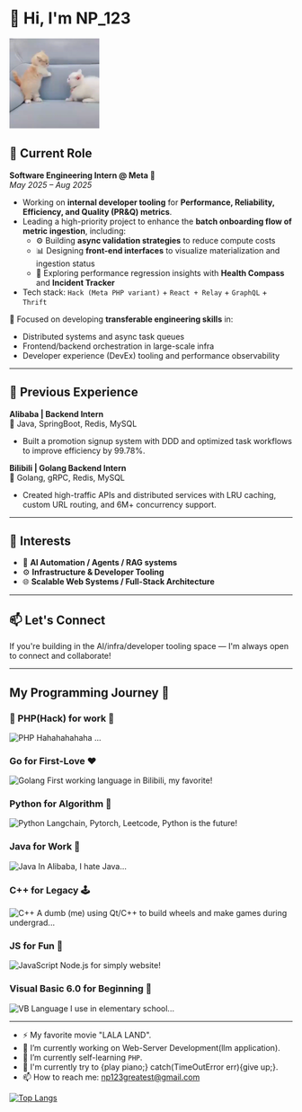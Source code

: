 # 👋 Hi, I'm NP_123

<img src='./images/me.gif' alt='Hi' width="160"/>

## 💼 Current Role

**Software Engineering Intern @ Meta 🐘**  
*May 2025 – Aug 2025*

- Working on **internal developer tooling** for **Performance, Reliability, Efficiency, and Quality (PR&Q) metrics**.
- Leading a high-priority project to enhance the **batch onboarding flow of metric ingestion**, including:
  - ⚙️ Building **async validation strategies** to reduce compute costs
  - 📊 Designing **front-end interfaces** to visualize materialization and ingestion status
  - 🧠 Exploring performance regression insights with **Health Compass** and **Incident Tracker**
- Tech stack: `Hack (Meta PHP variant)` + `React + Relay` + `GraphQL` + `Thrift`

🧩 Focused on developing **transferable engineering skills** in:
- Distributed systems and async task queues
- Frontend/backend orchestration in large-scale infra
- Developer experience (DevEx) tooling and performance observability

---

## 🚀 Previous Experience

**Alibaba | Backend Intern**  
🔧 Java, SpringBoot, Redis, MySQL  
- Built a promotion signup system with DDD and optimized task workflows to improve efficiency by 99.78%.

**Bilibili | Golang Backend Intern**  
🐳 Golang, gRPC, Redis, MySQL  
- Created high-traffic APIs and distributed services with LRU caching, custom URL routing, and 6M+ concurrency support.

---

## 🧠 Interests

- 🧠 **AI Automation / Agents / RAG systems**
- ⚙️ **Infrastructure & Developer Tooling**
- 🌐 **Scalable Web Systems / Full-Stack Architecture**

---

## 📫 Let's Connect

If you're building in the AI/infra/developer tooling space — I'm always open to connect and collaborate!

---


## My Programming Journey 🚀

### 🐘 PHP(Hack) for work 🐘
![PHP](https://shields.io/badge/-PHP-3776AB?style=flat&logo=php)
Hahahahahaha ...

### Go for First-Love ❤️
![Golang](https://img.shields.io/badge/-Go-00ADD8?style=flat-square&logo=go&logoColor=white)
First working language in Bilibili, my favorite!

### Python for Algorithm 🤖
![Python](https://img.shields.io/badge/-Python-3776AB?style=flat-square&logo=python&logoColor=white)
Langchain, Pytorch, Leetcode, Python is the future!

### Java for Work 💼
![Java](https://img.shields.io/badge/-Java-007396?style=flat-square&logo=java&logoColor=white)
In Alibaba, I hate Java...

### C++ for Legacy 🕹️
![C++](https://img.shields.io/badge/-C++-00599C?style=flat-square&logo=c%2B%2B&logoColor=white)
A dumb (me) using Qt/C++ to build wheels and make games during undergrad...

### JS for Fun 🎉
![JavaScript](https://img.shields.io/badge/-JavaScript-F7DF1E?style=flat-square&logo=javascript&logoColor=black)
Node.js for simply website!

### Visual Basic 6.0 for Beginning 👶
![VB](https://img.shields.io/badge/-Visual%20Basic%206.0-5C2D91?style=flat-square&logo=visual-basic&logoColor=white)
Language I use in elementary school...

---

- ⚡ My favorite movie "LALA LAND".
- 🔭 I’m currently working on Web-Server Development(llm application).
- 🌱 I’m currently self-learning `PHP`.
- 🎹 I'm currently try to {play piano;} catch(TimeOutError err){give up;}.
- 📫 How to reach me: np123greatest@gmail.com


[![Top Langs](https://github-readme-stats.vercel.app/api/top-langs/?username=NPgreatest)](https://github.com/Christmas/github-readme-stats)
